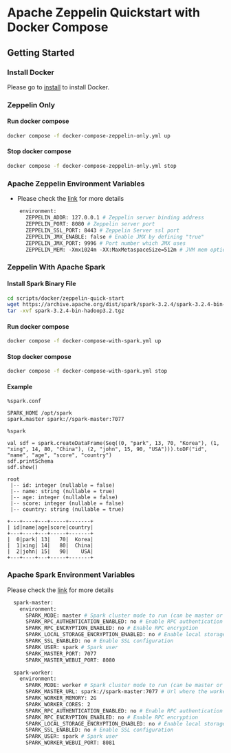 # Apache Zeppelin Quickstart with Docker Compose

## Getting Started

### Install Docker
Please go to [install](https://www.docker.com/) to install Docker.

### Zeppelin Only
#### Run docker compose
```bash
docker compose -f docker-compose-zeppelin-only.yml up
```

#### Stop docker compose
```bash
docker compose -f docker-compose-zeppelin-only.yml stop
```

### Apache Zeppelin Environment Variables
- Please check the [link](https://zeppelin.apache.org/docs/0.11.1/setup/operation/configuration.html) for more details
```dockerfile
    environment:
      ZEPPELIN_ADDR: 127.0.0.1 # Zeppelin server binding address
      ZEPPELIN_PORT: 8080 # Zeppelin server port
      ZEPPELIN_SSL_PORT: 8443 # Zeppelin Server ssl port
      ZEPPELIN_JMX_ENABLE: false # Enable JMX by defining "true"
      ZEPPELIN_JMX_PORT: 9996 # Port number which JMX uses
      ZEPPELIN_MEM: -Xmx1024m -XX:MaxMetaspaceSize=512m # JVM mem options
```

### Zeppelin With Apache Spark
#### Install Spark Binary File
```bash
cd scripts/docker/zeppelin-quick-start
wget https://archive.apache.org/dist/spark/spark-3.2.4/spark-3.2.4-bin-hadoop3.2.tgz
tar -xvf spark-3.2.4-bin-hadoop3.2.tgz
```

#### Run docker compose
```bash
docker compose -f docker-compose-with-spark.yml up
```

#### Stop docker compose
```bash
docker compose -f docker-compose-with-spark.yml stop
```

#### Example
```
%spark.conf

SPARK_HOME /opt/spark
spark.master spark://spark-master:7077
```
```
%spark

val sdf = spark.createDataFrame(Seq((0, "park", 13, 70, "Korea"), (1, "xing", 14, 80, "China"), (2, "john", 15, 90, "USA"))).toDF("id", "name", "age", "score", "country")
sdf.printSchema
sdf.show()
```
```
root
 |-- id: integer (nullable = false)
 |-- name: string (nullable = true)
 |-- age: integer (nullable = false)
 |-- score: integer (nullable = false)
 |-- country: string (nullable = true)

+---+----+---+-----+-------+
| id|name|age|score|country|
+---+----+---+-----+-------+
|  0|park| 13|   70|  Korea|
|  1|xing| 14|   80|  China|
|  2|john| 15|   90|    USA|
+---+----+---+-----+-------+
```

### Apache Spark Environment Variables
Please check the [link](https://github.com/bitnami/containers/blob/main/bitnami/spark/README.md) for more details

```dockerfile
  spark-master:
    environment:
      SPARK_MODE: master # Spark cluster mode to run (can be master or worker)	
      SPARK_RPC_AUTHENTICATION_ENABLED: no # Enable RPC authentication	
      SPARK_RPC_ENCRYPTION_ENABLED: no # Enable RPC encryption
      SPARK_LOCAL_STORAGE_ENCRYPTION_ENABLED: no # Enable local storage encryption	
      SPARK_SSL_ENABLED: no # Enable SSL configuration
      SPARK_USER: spark # Spark user
      SPARK_MASTER_PORT: 7077
      SPARK_MASTER_WEBUI_PORT: 8080

  spark-worker:
    environment:
      SPARK_MODE: worker # Spark cluster mode to run (can be master or worker)
      SPARK_MASTER_URL: spark://spark-master:7077 # Url where the worker can find the master. Only needed when spark mode is worker.
      SPARK_WORKER_MEMORY: 2G
      SPARK_WORKER_CORES: 2
      SPARK_RPC_AUTHENTICATION_ENABLED: no # Enable RPC authentication
      SPARK_RPC_ENCRYPTION_ENABLED: no # Enable RPC encryption
      SPARK_LOCAL_STORAGE_ENCRYPTION_ENABLED: no # Enable local storage encryption
      SPARK_SSL_ENABLED: no # Enable SSL configuration
      SPARK_USER: spark # Spark user
      SPARK_WORKER_WEBUI_PORT: 8081
```
